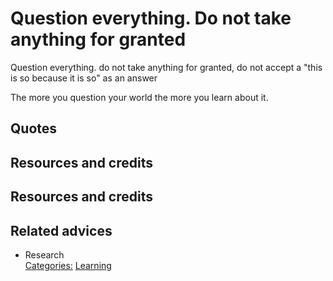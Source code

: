 # Question everything. Do not take anything for granted

Question everything. do not take anything for granted, do not accept a "this is so because it is so" as an answer


The more you question your world the more you learn about it.
## Quotes

## Resources and credits

## Resources and credits

## Related advices

- Research
<br/>[Categories:](../Categories/index.md) [Learning](../Categories/Learning.md)